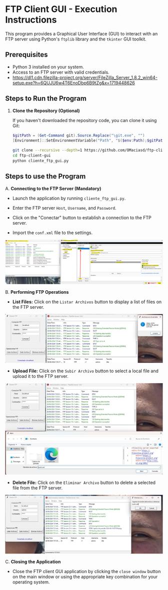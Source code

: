 # FTP Client GUI - Execution Instructions

This program provides a Graphical User Interface (GUI) to interact with an FTP server using Python's `ftplib` library and the `tkinter` GUI toolkit.

## Prerequisites

- Python 3 installed on your system.
- Access to an FTP server with valid credentials.
- https://dl1.cdn.filezilla-project.org/server/FileZilla_Server_1.8.2_win64-setup.exe?h=6QUJU6w4T6EnoDbp6B9tZg&x=1719448626

## Steps to Run the Program

1. **Clone the Repository (Optional)**

   If you haven't downloaded the repository code, you can clone it using Git:

   ```powershell (Admin)
   $gitPath = (Get-Command git).Source.Replace("\git.exe", "")
   [Environment]::SetEnvironmentVariable("Path", "$($env:Path);$gitPath\bin;$gitPath\cmd", [EnvironmentVariableTarget]::Machine)
   ```
   
   ```bash
   git clone --recursive --depth=1 https://github.com/OMaciasd/ftp-client-gui.git --progress
   cd ftp-client-gui
   python cliente_ftp_gui.py
   ```

## Steps to use the Program

A. **Connecting to the FTP Server (Mandatory)**

- Launch the application by running `cliente_ftp_gui.py`.
- Enter the FTP server `Host`, `Username`, and `Password`.
- Click on the "Conectar" button to establish a connection to the FTP server.

- Import the `conf.xml` file to the settings.

![alt text](ftp-setting.png)

B. **Performing FTP Operations**

- **List Files:** Click on the `Listar Archivos` button to display a list of files on the FTP server.

![alt text](list.jpeg)

- **Upload File:** Click on the `Subir Archivo` button to select a local file and upload it to the FTP server.

![alt text](upload.jpeg)

- **Delete File:** Click on the `Eliminar Archivo` button to delete a selected file from the FTP server.

![alt text](delete.jpeg)

C. **Closing the Application**

- Close the FTP client GUI application by clicking the `close window` button on the main window or using the appropriate key combination for your operating system.
